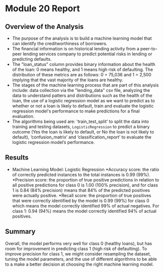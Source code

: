 # Module 20 Report 

## Overview of the Analysis

* The purpose of the analysis is to build a machine learning model that can identify the creditworthiness of borrowers.
* The financial information is on historical lending activity from a peer-to-peer lending services company to predict potential risks in lending or predicting defaults.
* The "loan_status" column provides binary information about the health of the loan: 0 means healthy, and 1 means high risk of defaulting. The distribution of these metrics are as follows: 0 = 75,036 and 1 = 2,500 implying that the vast majority of the loans are healthy.
* The stages of the machine learning process that are part of this analysis include: data collection via the "lending_data" csv file, analyzing the data to understand patters and distributions such as the health of the loan, the use of a logistic regression model as we want to predict as to whether or not a loan is likely to default, train and evaluate the logistic regression model's performance to make predictions for a final evaluation. 
* The algorithms being used are: 'train_test_split' to split the data into training and testing datasets, `LogisticRegression` to predict  a binary outcome (Yes the loan is likely to default, or No the loan is not likely to default), ‘confusion_matrix’ and ‘classification_report’ to evaluate the logistic regression model’s performance.

## Results

* Machine Learning Model: Logistic Regression
*Accuracy score: the ratio of correctly predicted instances to the total instances is 0.99 (99%).
*Precision score: the proportion of true positive predictions in relation to all positive predictions for class 0 is 1.00 (100% precision), and for class 1 is 0.84 (84% precision) means that 84% of the predicted positives were actually positive.
*Recall score: the proportion of true positives that were correctly identified by the model is 0.99 (99%) for class 0 which means the model correctly identified 99% of actual negatives. For class 1: 0.94 (94%) means the model correctly identified 94% of actual positives.

## Summary

Overall, the model performs very well for class 0 (healthy loans), but has room for improvement in predicting class 1 (high risk of defaulting). To improve precision for class 1, we might consider resampling the dataset, tuning the model parameters, and the use of different algorithms to be able to a make a better decision at choosing the right machine learning model. 

